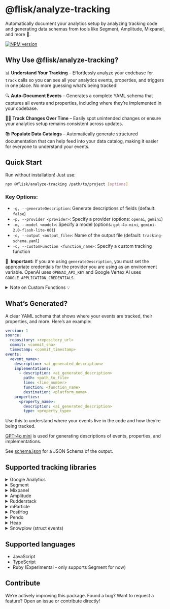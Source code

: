 # @flisk/analyze-tracking

Automatically document your analytics setup by analyzing tracking code and generating data schemas from tools like Segment, Amplitude, Mixpanel, and more 🚀.

[![NPM version](https://img.shields.io/npm/v/@flisk/analyze-tracking.svg)](https://www.npmjs.com/package/@flisk/analyze-tracking)


## Why Use @flisk/analyze-tracking?
📊 **Understand Your Tracking** – Effortlessly analyze your codebase for `track` calls so you can see all your analytics events, properties, and triggers in one place. No more guessing what’s being tracked!

🔍 **Auto-Document Events** – Generates a complete YAML schema that captures all events and properties, including where they’re implemented in your codebase.

🕵️‍♂️ **Track Changes Over Time** – Easily spot unintended changes or ensure your analytics setup remains consistent across updates.

📚 **Populate Data Catalogs** – Automatically generate structured documentation that can help feed into your data catalog, making it easier for everyone to understand your events.


## Quick Start

Run without installation! Just use:

```sh
npx @flisk/analyze-tracking /path/to/project [options]
```

### Key Options:
- `-g, --generateDescription`: Generate descriptions of fields (default: `false`)
- `-p, --provider <provider>`: Specify a provider (options: `openai`, `gemini`)
- `-m, --model <model>`: Specify a model (options: `gpt-4o-mini`, `gemini-2.0-flash-lite-001`)
- `-o, --output <output_file>`: Name of the output file (default: `tracking-schema.yaml`)
- `-c, --customFunction <function_name>`: Specify a custom tracking function

🔑&nbsp; **Important:** If you are using `generateDescription`, you must set the appropriate credentials for the provider you are using as an environment variable. OpenAI uses `OPENAI_API_KEY` and Google Vertex AI uses `GOOGLE_APPLICATION_CREDENTIALS`.

<details>
  <summary>Note on Custom Functions 💡</summary>

  Use this if you have your own in-house tracker or a wrapper function that calls other tracking libraries.

  We currently only support functions that follow the following format:
  ```js
  yourCustomTrackFunctionName('<event_name>', {
    <event_parameters>
  });
  ```
</details>


## What’s Generated?
A clear YAML schema that shows where your events are tracked, their properties, and more.
Here’s an example:

```yaml
version: 1
source:
  repository: <repository_url>
  commit: <commit_sha>
  timestamp: <commit_timestamp>
events:
  <event_name>:
    description: <ai_generated_description>
    implementations:
      - description: <ai_generated_description>
        path: <path_to_file>
        line: <line_number>
        function: <function_name>
        destination: <platform_name>
    properties:
      <property_name>:
        description: <ai_generated_description>
        type: <property_type>
```

Use this to understand where your events live in the code and how they’re being tracked.

[GPT-4o mini](https://platform.openai.com/docs/models/gpt-4o-mini) is used for generating descriptions of events, properties, and implementations.

See [schema.json](schema.json) for a JSON Schema of the output.


## Supported tracking libraries

<details>
  <summary>Google Analytics</summary>

  ```js
  gtag('event', '<event_name>', {
    <event_parameters>
  });
  ```
</details>

<details>
  <summary>Segment</summary>

  ```js
  analytics.track('<event_name>', {
    <event_parameters>
  });
  ```
</details>

<details>
  <summary>Mixpanel</summary>

  ```js
  mixpanel.track('<event_name>', {
    <event_parameters>
  });
  ```
</details>

<details>
  <summary>Amplitude</summary>

  ```js
  amplitude.logEvent('<event_name>', {
    <event_parameters>
  });
  ```
</details>

<details>
  <summary>Rudderstack</summary>

  ```js
  rudderanalytics.track('<event_name>', {
    <event_parameters>
  });
  ```
</details>

<details>
  <summary>mParticle</summary>

  ```js
  mParticle.logEvent('<event_name>', {
    <event_parameters>
  });
  ```
</details>

<details>
  <summary>PostHog</summary>

  ```js
  posthog.capture('<event_name>', {
    <event_parameters>
  });
  ```
</details>

<details>
  <summary>Pendo</summary>

  ```js
  pendo.track('<event_name>', {
    <event_parameters>
  });
  ```
</details>

<details>
  <summary>Heap</summary>

  ```js
  heap.track('<event_name>', {
    <event_parameters>
  });
  ```
</details>

<details>
  <summary>Snowplow (struct events)</summary>

  ```js
  snowplow('trackStructEvent', {
    category: '<category>',
    action: '<action>',
    label: '<label>',
    property: '<property>',
    value: '<value> '
  });
  ```

  ```js
  trackStructEvent({
    category: '<category>',
    action: '<action>',
    label: '<label>',
    property: '<property>',
    value: '<value>'
  });
  ```

  ```js
  buildStructEvent({
    category: '<category>',
    action: '<action>',
    label: '<label>',
    property: '<property>',
    value: '<value>'
  });
  ```

  _Note: Snowplow Self Describing Events are coming soon!_
</details>


## Supported languages

- JavaScript
- TypeScript
- Ruby (Experimental - only supports Segment for now)


## Contribute
We’re actively improving this package. Found a bug? Want to request a feature? Open an issue or contribute directly!
